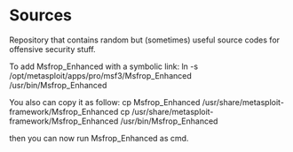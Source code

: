 Sources
=======

Repository that contains random but (sometimes) useful source codes for offensive security stuff.






To add Msfrop_Enhanced with a symbolic link:
ln -s /opt/metasploit/apps/pro/msf3/Msfrop_Enhanced /usr/bin/Msfrop_Enhanced

You also can copy it as follow:
cp Msfrop_Enhanced /usr/share/metasploit-framework/Msfrop_Enhanced 
cp /usr/share/metasploit-framework/Msfrop_Enhanced /usr/bin/Msfrop_Enhanced 

then you can now run Msfrop_Enhanced as cmd.


